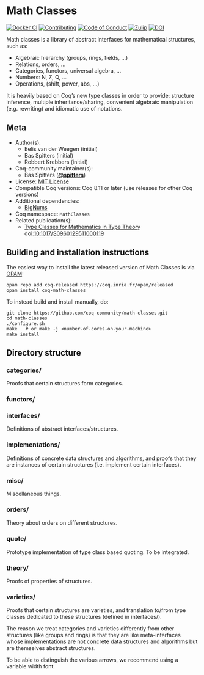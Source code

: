 <!---
This file was generated from `meta.yml`, please do not edit manually.
Follow the instructions on https://github.com/coq-community/templates to regenerate.
--->
# Math Classes

[![Docker CI][docker-action-shield]][docker-action-link]
[![Contributing][contributing-shield]][contributing-link]
[![Code of Conduct][conduct-shield]][conduct-link]
[![Zulip][zulip-shield]][zulip-link]
[![DOI][doi-shield]][doi-link]

[docker-action-shield]: https://github.com/coq-community/math-classes/workflows/Docker%20CI/badge.svg?branch=master
[docker-action-link]: https://github.com/coq-community/math-classes/actions?query=workflow:"Docker%20CI"

[contributing-shield]: https://img.shields.io/badge/contributions-welcome-%23f7931e.svg
[contributing-link]: https://github.com/coq-community/manifesto/blob/master/CONTRIBUTING.md

[conduct-shield]: https://img.shields.io/badge/%E2%9D%A4-code%20of%20conduct-%23f15a24.svg
[conduct-link]: https://github.com/coq-community/manifesto/blob/master/CODE_OF_CONDUCT.md

[zulip-shield]: https://img.shields.io/badge/chat-on%20zulip-%23c1272d.svg
[zulip-link]: https://coq.zulipchat.com/#narrow/stream/237663-coq-community-devs.20.26.20users


[doi-shield]: https://zenodo.org/badge/DOI/10.1017/S0960129511000119.svg
[doi-link]: https://doi.org/10.1017/S0960129511000119

Math classes is a library of abstract interfaces for mathematical
structures, such as:

*  Algebraic hierarchy (groups, rings, fields, …)
*  Relations, orders, …
*  Categories, functors, universal algebra, …
*  Numbers: N, Z, Q, …
*  Operations, (shift, power, abs, …)

It is heavily based on Coq’s new type classes in order to provide:
structure inference, multiple inheritance/sharing, convenient
algebraic manipulation (e.g. rewriting) and idiomatic use of
notations.


## Meta

- Author(s):
  - Eelis van der Weegen (initial)
  - Bas Spitters (initial)
  - Robbert Krebbers (initial)
- Coq-community maintainer(s):
  - Bas Spitters ([**@spitters**](https://github.com/spitters))
- License: [MIT License](LICENSE)
- Compatible Coq versions: Coq 8.11 or later (use releases for other Coq versions)
- Additional dependencies:
  - [BigNums](https://github.com/coq/bignums)
- Coq namespace: `MathClasses`
- Related publication(s):
  - [Type Classes for Mathematics in Type Theory](https://arxiv.org/abs/1102.1323) doi:[10.1017/S0960129511000119](https://doi.org/10.1017/S0960129511000119)

## Building and installation instructions

The easiest way to install the latest released version of Math Classes
is via [OPAM](https://opam.ocaml.org/doc/Install.html):

```shell
opam repo add coq-released https://coq.inria.fr/opam/released
opam install coq-math-classes
```

To instead build and install manually, do:

``` shell
git clone https://github.com/coq-community/math-classes.git
cd math-classes
./configure.sh
make   # or make -j <number-of-cores-on-your-machine>
make install
```


## Directory structure

### categories/
Proofs that certain structures form categories.

### functors/

### interfaces/
Definitions of abstract interfaces/structures.

### implementations/
Definitions of concrete data structures and algorithms, and proofs that they are instances of certain structures (i.e. implement certain interfaces).

### misc/
Miscellaneous things.

### orders/
Theory about orders on different structures.

### quote/
Prototype implementation of type class based quoting. To be integrated.

### theory/
Proofs of properties of structures.

### varieties/
Proofs that certain structures are varieties, and translation to/from type classes dedicated to these structures (defined in interfaces/).

The reason we treat categories and varieties differently from other structures
(like groups and rings) is that they are like meta-interfaces whose implementations
are not concrete data structures and algorithms but are themselves abstract structures.

To be able to distinguish the various arrows, we recommend using a variable width font.


